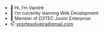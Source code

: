 - 👋 Hi, I’m Vandré
- 🌱 I’m currently learning Web Development
- 🚀 Member of D3TEC Junior Enterprise
- 📫 vcortesoliveira@gmail.com

<!---
vandrecx/vandrecx is a ✨ special ✨ repository because its `README.md` (this file) appears on your GitHub profile.
You can click the Preview link to take a look at your changes.
--->
